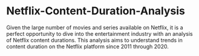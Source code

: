 # Netflix-Content-Duration-Analysis
Given the large number of movies and series available on Netflix, it is a perfect opportunity to dive into the entertainment industry with an analysis of Netflix content durations.  This analysis aims to understand trends in content duration on the Netflix platform since 2011 through 2020.
